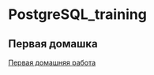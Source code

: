 # PostgreSQL_training
## Первая домашка
[Первая домашняя работа](https://github.com/FangahrA13/PostgreSQL_training/tree/main/first_homework)
